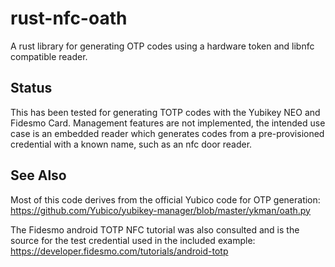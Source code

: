 # rust-nfc-oath

A rust library for generating OTP codes using a hardware token and libnfc
compatible reader.

## Status

This has been tested for generating TOTP codes with the Yubikey NEO and Fidesmo Card.
Management features are not implemented, the intended use case is
an embedded reader which generates codes from a pre-provisioned credential
with a known name, such as an nfc door reader.

## See Also

Most of this code derives from the official Yubico code for OTP generation:
https://github.com/Yubico/yubikey-manager/blob/master/ykman/oath.py

The Fidesmo android TOTP NFC tutorial was also consulted and is the source for
the test credential used in the included example:
https://developer.fidesmo.com/tutorials/android-totp
